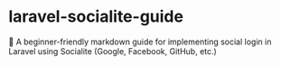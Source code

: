 # laravel-socialite-guide
📘 A beginner-friendly markdown guide for implementing social login in Laravel using Socialite (Google, Facebook, GitHub, etc.)
